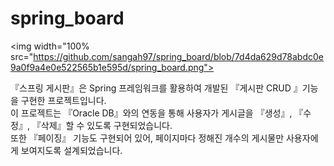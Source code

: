 # spring_board

<img width="100% src="https://github.com/sangah97/spring_board/blob/7d4da629d78abdc0e9a0f9a4e0e522565b1e595d/spring_board.png">

<p>
  『스프링 게시판』은 Spring 프레임워크를 활용하여 개발된 『게시판 CRUD 』기능을 구현한 프로젝트입니다.<br>
  이 프로젝트는 『Oracle DB』와의 연동을 통해 사용자가 게시글을 『생성』, 『수정』, 『삭제』할 수 있도록 구현되었습니다.<br>
  또한 『페이징』 기능도 구현되어 있어, 페이지마다 정해진 개수의 게시물만 사용자에게 보여지도록 설계되었습니다.
</p>
